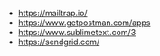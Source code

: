 - https://mailtrap.io/
- https://www.getpostman.com/apps
- https://www.sublimetext.com/3
- https://sendgrid.com/